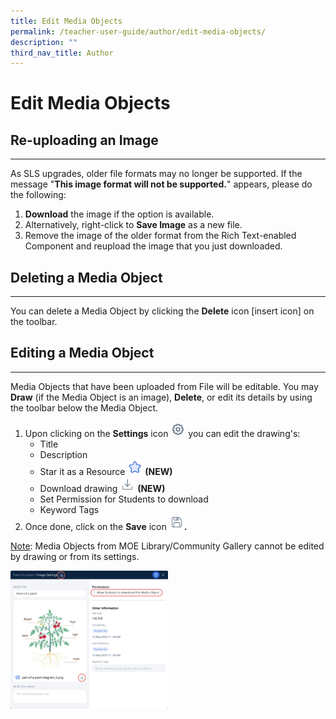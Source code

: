 ```yaml
---
title: Edit Media Objects
permalink: /teacher-user-guide/author/edit-media-objects/
description: ""
third_nav_title: Author
---
```

<h1 id="edit-media-objects">Edit Media Objects</h1>
<h2 id="-re-uploading-an-image-">Re-uploading an Image</h2>
<hr>
<p>As SLS upgrades, older file formats may no longer be supported. If the message "<strong>This image format will not be supported.</strong>" appears, please do the following:</p>
<ol>
<li><strong>Download</strong> the image if the option is available.</li>
<li>Alternatively, right-click to <strong>Save Image</strong> as a new file.</li>
<li>Remove the image of the older format from the Rich Text-enabled Component and reupload the image that you just downloaded.</li>
</ol>
<h2 id="-deleting-a-media-object-">Deleting a Media Object</h2>
<hr>
<p>You can delete a Media Object by clicking the <strong>Delete</strong> icon [insert icon] on the toolbar.</p>
<h2 id="-editing-a-media-object-">Editing a Media Object</h2>
<hr>
<p>Media Objects that have been uploaded from File will be editable. You may <strong>Draw</strong> (if the Media Object is an image), <strong>Delete</strong>, or edit its details by using the toolbar below the Media Object.</p>
<ol>
<li>Upon clicking on the <strong>Settings</strong> icon <img style="width:1.5rem; display: inline;" src="/images/Icons/Settings24.svg"> you can edit the drawing's:<ul>
<li>Title</li>
<li>Description</li>
<li>Star it as a Resource <img style="width:1.5rem; display: inline;" src="/images/Icons/Star.svg"> <strong>(NEW)</strong></li>
<li>Download drawing <img style="width:1.5rem; display: inline;" src="/images/Icons/Download.svg"> <strong>(NEW)</strong></li>
<li>Set Permission for Students to download</li>
<li>Keyword Tags</li>
</ul>
</li>
<li>Once done, click on the <strong>Save</strong> icon <img style="width:1.5rem; display: inline;" src="/images/Icons/Save.svg"><strong>.</strong></li>
</ol>
<p><u>Note</u>: Media Objects from MOE Library/Community Gallery cannot be edited by drawing or from its settings.</p>
<img style="width: 50%;" src="/images/2Teacher/AU-EditMedia1.png">